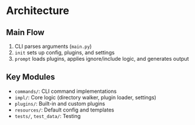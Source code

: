 # Architecture

## Main Flow
1. CLI parses arguments (`main.py`)
2. `init` sets up config, plugins, and settings
3. `prompt` loads plugins, applies ignore/include logic, and generates output

## Key Modules
- `commands/`: CLI command implementations
- `impl/`: Core logic (directory walker, plugin loader, settings)
- `plugins/`: Built-in and custom plugins
- `resources/`: Default config and templates
- `tests/`, `test_data/`: Testing

